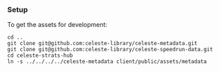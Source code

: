 ### Setup

To get the assets for development:
```
cd ..
git clone git@github.com:celeste-library/celeste-metadata.git
git clone git@github.com:celeste-library/celeste-speedrun-data.git
cd celeste-strats-hub
ln -s ../../../../celeste-metadata client/public/assets/metadata
```
